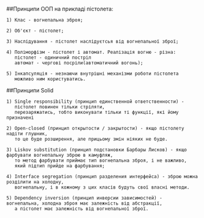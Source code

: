 ##Принципи ООП на прикладі пістолета:

	1) Клас - вогнепальна зброя;

	2) Об'єкт - пістолет;

	3) Наслідування - пістолет наслідуєтсья від вогнепальної зброї;

	4) Поліморфізм - пістолет і автомат. Реалізація вогню - різна: 
	   пістолет - одиничний постріл
	   автомат - чергові посріли(автоматичний вогонь);

	5) Інкапсуляція - незнаючи внутрішні механізми роботи пістолета  
	   можливо ним користуватись.

##Принципи Solid
	
	1) Single responsibility (прин­цип един­ствен­ной ответ­ствен­но­сти) - 
	   пістолет повинен тільки стріляти, 
	   перезаряжатись, тобто виконувати тільки ті функції, які йому призначені

	2) Open-closed (прин­цип откры­то­сти / закры­то­сти) - якщо пістолету надіти глушник, 
	   то це буде розширення, але прицьому змін ніяких не буде.

	3) Liskov substitution (прин­цип под­ста­новки Бар­бары Лис­ков) - якщо фарбувати вогнепальну зброю в камуфляж, 	
	   то метод фарбувати приймає тип вогнепальна зброя, і не важливо, 
	   який підтип прийде на фарбування; 

	4) Interface segregation (прин­цип раз­де­ле­ния интер­фейса) - зброю можна розділити на холодну, 
	   вогнепальну, і в кожному з цих класів будуть свої власні методи. 

	5) Dependency inversion (прин­цип инвер­сии зави­си­мо­стей) -  вогнепальна, холодна зброя має залежність від абстракції, 
	   а пістолет має залежність від вогнепальної зброї.
